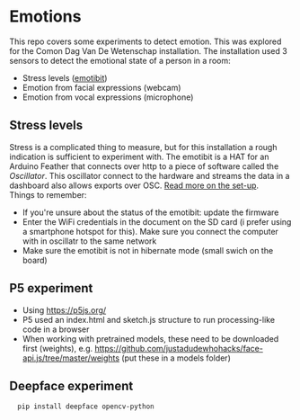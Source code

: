 # Emotions
This repo covers some experiments to detect emotion. This was explored for the Comon Dag Van De Wetenschap installation.
The installation used 3 sensors to detect the emotional state of a person in a room:
* Stress levels ([emotibit](https://www.emotibit.com/))
* Emotion from facial expressions (webcam)
* Emotion from vocal expressions (microphone)

## Stress levels
Stress is a complicated thing to measure, but for this installation a rough indication is sufficient to experiment with. The emotibit is a HAT for an Arduino Feather that connects over http to a piece of software called the *Oscillator*. This oscillator connect to the hardware and streams the data in a dashboard also allows exports over OSC. [Read more on the set-up](https://github.com/EmotiBit/EmotiBit_Docs?_gl=1*1ved2u3*_gcl_au*MjAzMTUwMTI3MC4xNzU4MTc5MTEz*_ga*MTM2NDk1NzIxNi4xNzU4MTc5MTA5*_ga_9X5YR45643*czE3NTgzNTAxNzckbzQkZzAkdDE3NTgzNTAxNzckajYwJGwwJGgw).   
Things to remember:
* If you're unsure about the status of the emotibit: update the firmware
* Enter the WiFi credentials in the document on the SD card (i prefer using a smartphone hotspot for this). Make sure you connect the computer with in oscillatr to the same network
* Make sure the emotibit is not in hibernate mode (small swich on the board)

## P5 experiment
* Using https://p5js.org/
* P5 used an index.html and sketch.js structure to run processing-like code in a browser
* When working with pretrained models, these need to be downloaded first (weights), e.g. https://github.com/justadudewhohacks/face-api.js/tree/master/weights (put these in a models folder)

## Deepface experiment
```console
  pip install deepface opencv-python
```
